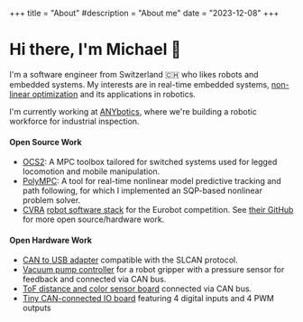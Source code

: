 +++
title = "About"
#description = "About me"
date = "2023-12-08"
+++

# Hi there, I'm Michael 👋

I'm a software engineer from Switzerland 🇨🇭 who likes robots and embedded systems.
My interests are in real-time embedded systems, [non-linear optimization](https://github.com/nuft/nls) and its applications in robotics.

I'm currently working at [ANYbotics](https://www.anybotics.com/), where we're building a robotic workforce for industrial inspection.

#### Open Source Work

- [OCS2](https://github.com/leggedrobotics/ocs2): A MPC toolbox tailored for switched systems used for legged locomotion and mobile manipulation.
- [PolyMPC](https://github.com/PREDICT-EPFL/polympc/tree/master): A tool for real-time nonlinear model predictive tracking and path following, for which I implemented an SQP-based nonlinear problem solver.
- [CVRA](https://cvra.ch/) [robot software stack](https://github.com/cvra/robot-software) for the Eurobot competition. See [their GitHub](https://github.com/cvra) for more open source/hardware work.

#### Open Hardware Work

- [CAN to USB adapter](https://github.com/cvra/CAN-USB-dongle) compatible with the SLCAN protocol.
- [Vacuum pump controller](https://github.com/cvra/actuator-board) for a robot gripper with a pressure sensor for feedback and connected via CAN bus.
- [ToF distance and color sensor board](https://github.com/cvra/sensor-board) connected via CAN bus.
- [Tiny CAN-connected IO board](https://github.com/cvra/can-io-board) featuring 4 digital inputs and 4 PWM outputs 
